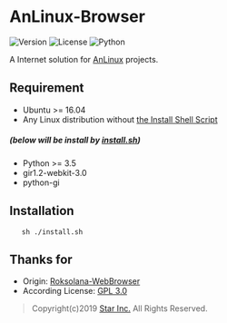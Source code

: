 # AnLinux-Browser

![Version](https://img.shields.io/badge/v0.1-OpenSource-33FF33.svg)
![License](https://img.shields.io/badge/license-GPL--3.0-FF8800.svg)
![Python](https://img.shields.io/badge/python-3.x-0066FF.svg)

A Internet solution for [AnLinux](https://github.com/EXALAB/AnLinux-App) projects.

## Requirement
- Ubuntu >= 16.04
- Any Linux distribution without [the Install Shell Script](install.sh)
##### (below will be install by [install.sh](install.sh))
- Python >= 3.5
- gir1.2-webkit-3.0
-  python-gi

## Installation
       sh ./install.sh

## Thanks for
- Origin: [Roksolana-WebBrowser](https://github.com/gort818/Roksolana-WebBrowser)
- According License: [GPL 3.0](LICENSE.md)

> Copyright(c)2019 [Star Inc.](https://starinc.xyz) All Rights Reserved.